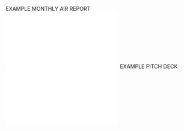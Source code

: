 EXAMPLE MONTHLY AIR REPORT
![cdph_deid_air-report](/01-January_2025_DEIDENTIFIED.pdf)
EXAMPLE PITCH DECK
![pitchdeck](/AirSamplingParticipation_Libraries_deid.pdf)
